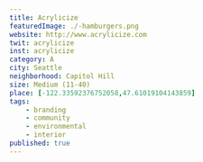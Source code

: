 ```yaml
---
title: Acrylicize
featuredImage: ./-hamburgers.png
website: http://www.acrylicize.com
twit: acrylicize
inst: acrylicize
category: A
city: Seattle
neighborhood: Capitol Hill
size: Medium (11-40)
place: [-122.33592376752058,47.61019104143859]
tags:
    - branding
    - community
    - environmental
    - interior
published: true
---
```




